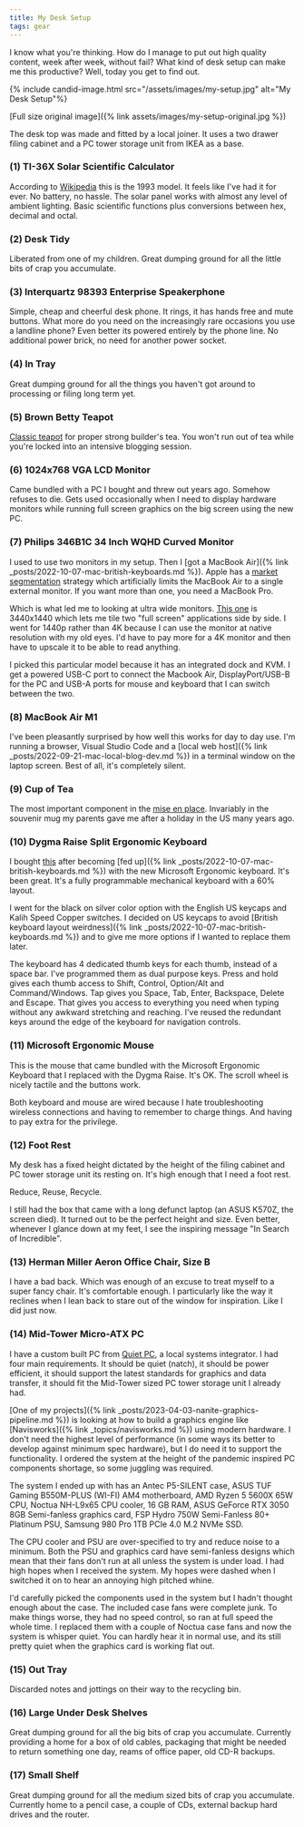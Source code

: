 ```yaml
---
title: My Desk Setup
tags: gear
---
```


I know what you're thinking. How do I manage to put out high quality content, week after week, without fail? What kind of desk setup can make me this productive? Well, today you get to find out.

{% include candid-image.html src="/assets/images/my-setup.jpg" alt="My Desk Setup"%}

[Full size original image]({% link assets/images/my-setup-original.jpg %})

The desk top was made and fitted by a local joiner. It uses a two drawer filing cabinet and a PC tower storage unit from IKEA as a base.

### (1) TI-36X Solar Scientific Calculator

According to [Wikipedia](https://en.wikipedia.org/wiki/TI-36) this is the 1993 model. It feels like I've had it for ever. No battery, no hassle. The solar panel works with almost any level of ambient lighting. Basic scientific functions plus conversions between hex, decimal and octal.

### (2) Desk Tidy

Liberated from one of my children. Great dumping ground for all the little bits of crap you accumulate.

### (3) Interquartz 98393 Enterprise Speakerphone

Simple, cheap and cheerful desk phone. It rings, it has hands free and mute buttons. What more do you need on the increasingly rare occasions you use a landline phone? Even better its powered entirely by the phone line. No additional power brick, no need for another power socket.

### (4) In Tray

Great dumping ground for all the things you haven't got around to processing or filing long term yet. 

### (5) Brown Betty Teapot

[Classic teapot](https://en.wikipedia.org/wiki/Brown_Betty_(teapot)) for proper strong builder's tea. You won't run out of tea while you're locked into an intensive blogging session.

### (6) 1024x768 VGA LCD Monitor

Came bundled with a PC I bought and threw out years ago. Somehow refuses to die. Gets used occasionally when I need to display hardware monitors while running full screen graphics on the big screen using the new PC.

### (7) Philips 346B1C 34 Inch WQHD Curved Monitor

I used to use two monitors in my setup. Then I [got a MacBook Air]({% link _posts/2022-10-07-mac-british-keyboards.md %}). Apple has a [market segmentation](https://en.wikipedia.org/wiki/Market_segmentation) strategy which artificially limits the MacBook Air to a single external monitor. If you want more than one, you need a MacBook Pro.

Which is what led me to looking at ultra wide monitors. [This one](https://www.philips.co.uk/c-p/346B1C_00/curved-ultrawide-lcd-monitor-with-usb-c) is 3440x1440 which lets me tile two "full screen" applications side by side. I went for 1440p rather than 4K because I can use the monitor at native resolution with my old eyes. I'd have to pay more for a 4K monitor and then have to upscale it to be able to read anything.

I picked this particular model because it has an integrated dock and KVM. I get a powered USB-C port to connect the Macbook Air, DisplayPort/USB-B for the PC and USB-A ports for mouse and keyboard that I can switch between the two. 

### (8) MacBook Air M1

I've been pleasantly surprised by how well this works for day to day use. I'm running a browser, Visual Studio Code and a [local web host]({% link _posts/2022-09-21-mac-local-blog-dev.md %}) in a terminal window on the laptop screen. Best of all, it's completely silent. 

### (9) Cup of Tea

The most important component in the [mise en place](https://en.wikipedia.org/wiki/Mise_en_place). Invariably in the souvenir mug my parents gave me after a holiday in the US many years ago.

### (10) Dygma Raise Split Ergonomic Keyboard

I bought [this](https://dygma.com/pages/raise) after becoming [fed up]({% link _posts/2022-10-07-mac-british-keyboards.md %}) with the new Microsoft Ergonomic keyboard. It's been great. It's a fully programmable mechanical keyboard with a 60% layout.

I went for the black on silver color option with the English US keycaps and Kalih Speed Copper switches. I decided on US keycaps to avoid [British keyboard layout weirdness]({% link _posts/2022-10-07-mac-british-keyboards.md %}) and to give me more options if I wanted to replace them later.

The keyboard has 4 dedicated thumb keys for each thumb, instead of a space bar. I've programmed them as dual purpose keys. Press and hold gives each thumb access to Shift, Control, Option/Alt and Command/Windows. Tap gives you Space, Tab, Enter, Backspace, Delete and Escape. That gives you access to everything you need when typing without any awkward stretching and reaching. I've reused the redundant keys around the edge of the keyboard for navigation controls.

### (11) Microsoft Ergonomic Mouse

This is the mouse that came bundled with the Microsoft Ergonomic Keyboard that I replaced with the Dygma Raise. It's OK. The scroll wheel is nicely tactile and the buttons work. 

Both keyboard and mouse are wired because I hate troubleshooting wireless connections and having to remember to charge things. And having to pay 
extra for the privilege. 

### (12) Foot Rest

My desk has a fixed height dictated by the height of the filing cabinet and PC tower storage unit its resting on. It's high enough that I need a foot rest.

Reduce, Reuse, Recycle.

I still had the box that came with a long defunct laptop (an ASUS K570Z, the screen died). It turned out to be the perfect height and size. Even better, whenever I glance down at my feet, I see the inspiring message "In Search of Incredible".

### (13) Herman Miller Aeron Office Chair, Size B

I have a bad back. Which was enough of an excuse to treat myself to a super fancy chair. It's comfortable enough. I particularly like the way it reclines when I lean back to stare out of the window for inspiration. Like I did just now. 

### (14) Mid-Tower Micro-ATX PC

I have a custom built PC from [Quiet PC](https://www.quietpc.com/), a local systems integrator. I had four main requirements. It should be quiet (natch), it should be power efficient, it should support the latest standards for graphics and data transfer, it should fit the Mid-Tower sized PC tower storage unit I already had. 

[One of my projects]({% link _posts/2023-04-03-nanite-graphics-pipeline.md %}) is looking at how to build a graphics engine like [Navisworks]({% link _topics/navisworks.md %}) using modern hardware. I don't need the highest level of performance (in some ways its better to develop against minimum spec hardware), but I do need it to support the functionality. I ordered the system at the height of the pandemic inspired PC components shortage, so some juggling was required. 

The system I ended up with has an Antec P5-SILENT case, ASUS TUF Gaming B550M-PLUS (WI-FI) AM4 motherboard, AMD Ryzen 5 5600X 65W CPU, Noctua NH-L9x65 CPU cooler, 16 GB RAM, ASUS GeForce RTX 3050 8GB Semi-fanless graphics card, FSP Hydro 750W Semi-Fanless 80+ Platinum PSU, Samsung 980 Pro 1TB PCIe 4.0 M.2 NVMe SSD. 

The CPU cooler and PSU are over-specified to try and reduce noise to a minimum. Both the PSU and graphics card have semi-fanless designs which mean that their fans don't run at all unless the system is under load. I had high hopes when I received the system. My hopes were dashed when I switched it on to hear an annoying high pitched whine. 

I'd carefully picked the components used in the system but I hadn't thought enough about the case. The included case fans were complete junk. To make things worse, they had no speed control, so ran at full speed the whole time. I replaced them with a couple of Noctua case fans and now the system is whisper quiet. You can hardly hear it in normal use, and its still pretty quiet when the graphics card is working flat out. 

### (15) Out Tray

Discarded notes and jottings on their way to the recycling bin.

### (16) Large Under Desk Shelves

Great dumping ground for all the big bits of crap you accumulate. Currently providing a home for a box of old cables, packaging that might be needed to return something one day, reams of office paper, old CD-R backups.

### (17) Small Shelf

Great dumping ground for all the medium sized bits of crap you accumulate. Currently home to a pencil case, a couple of CDs, external backup hard drives and the router. 